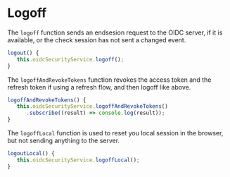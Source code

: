 # Logoff

The `logoff` function sends an endsesion request to the OIDC server, if it is available, or the check session has not sent a changed event.

```typescript
logout() {
   this.oidcSecurityService.logoff();
}

```

The `logoffAndRevokeTokens` function revokes the access token and the refresh token if using a refresh flow, and then logoff like above.

```typescript
logoffAndRevokeTokens() {
   this.oidcSecurityService.logoffAndRevokeTokens()
      .subscribe((result) => console.log(result));
}
```

The `logoffLocal` function is used to reset you local session in the browser, but not sending anything to the server.

```typescript
logoutLocal() {
   this.oidcSecurityService.logoffLocal();
}
```

